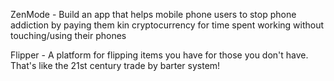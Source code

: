 ZenMode - Build an app that helps mobile phone users to stop phone addiction by paying them kin cryptocurrency for time spent working without touching/using their phones

Flipper - A platform for flipping items you have for those you don't have. That's like the 21st century trade by barter system!
